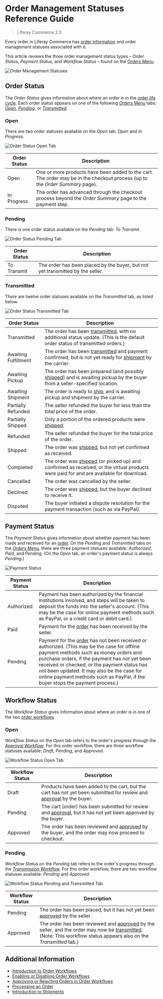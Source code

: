 # Order Management Statuses Reference Guide

> Liferay Commerce 2.0

Every order in Liferay Commerce has [order information](./order-information.md) and order management statuses associated with it.

This article reviews the three order management status types – *Order Status*, *Payment Status*, and *Workflow Status* –  found on the [*Orders* Menu](./orders-menu-reference-guide.md).

![Order Management Statuses](./order-management-statuses-reference-guide/images/01.png)

## Order Status

The *Order Status* gives information about where an order is in the [order life cycle](./order-life-cycle.md). Each order status appears on one of the following [*Orders* Menu](./orders-menu-reference-guide.md) tabs: [*Open*](./orders-menu-reference-guide.md#open), [*Pending*](./orders-menu-reference-guide.md#pending), or [*Transmitted*](./orders-menu-reference-guide.md#transmitted).

### Open

There are two order statuses available on the *Open* tab: *Open* and *In Progress*.

   ![Order Status Open Tab](./order-management-statuses-reference-guide/images/02.png)

| Order Status | Description |
| --- | --- |
| Open | One or more products have been added to the cart. The order may be in the checkout process (up to the *Order Summary* page). |
| In Progress | The order has advanced through the checkout process beyond the *Order Summary* page to the payment step. |

### Pending

There is one order status available on the *Pending* tab: *To Transmit*.

   ![Order Status Pending Tab](./order-management-statuses-reference-guide/images/03.png)

| Order Status | Description |
| --- | --- |
| To Transmit | The order has been placed by the buyer, but not yet transmitted by the seller. |

### Transmitted

There are twelve order statuses available on the *Transmitted* tab, as listed below.

   ![Order Status Transmitted Tab](./order-management-statuses-reference-guide/images/04.png)

| Order Status | Description |
| --- | --- |
| Transmitted | The order has been [transmitted](./processing-an-order.md#commerce-20-and-below), with no additional status update. (This is the default order status of transmitted orders.) |
| Awaiting Fulfillment | The order has been [transmitted](./processing-an-order.md#commerce-20-and-below) and payment confirmed, but is not yet ready for [shipment](../shipments/introduction-to-shipments.md) by the carrier. |
| Awaiting Pickup | The order has been prepared (and possibly [shipped](../shipments/introduction-to-shipments.md)) and is awaiting pickup by the buyer from a seller-specified location. |
| Awaiting Shipment | The order is ready to [ship](../shipments/introduction-to-shipments.md), and is awaiting pickup and shipment by the carrier. |
| Partially Refunded | The seller refunded the buyer for less than the total price of the order. |
| Partially Shipped | Only a portion of the ordered products were [shipped](../shipments/introduction-to-shipments.md). |
| Refunded | The seller refunded the buyer for the total price of the order. |
| Shipped | The order was [shipped](../shipments/introduction-to-shipments.md), but not yet confirmed as received. |
| Completed | The order was [shipped](../shipments/introduction-to-shipments.md) (or picked up) and confirmed as received; or the virtual products were paid for and are available for download. |
| Cancelled | The order was cancelled by the seller. |
| Declined | The order was [shipped](../shipments/introduction-to-shipments.md), but the buyer declined to receive it. |
| Disputed | The buyer initiated a dispute resolution for the payment transaction (such as via PayPal). |

## Payment Status

The *Payment Status* gives information about whether payment has been made and received for an [order](./processing-an-order.md). On the *Pending* and *Transmitted* tabs on the [*Orders* Menu](./orders-menu-reference-guide.md), there are three payment statuses available: *Authorized*, *Paid*, and *Pending*. (On the *Open* tab, an order's payment status is always *Pending*.)

   ![Payment Status](./order-management-statuses-reference-guide/images/05.png)

| Payment Status | Description |
| --- | --- |
| Authorized | Payment has been authorized by the financial institutions involved, and steps will be taken to deposit the funds into the seller's account. (This may be the case for online payment methods such as PayPal, or a credit card or debit card.) |
| Paid | Payment for the [order](./processing-an-order.md) has been received by the seller. |
| Pending | Payment for the [order](./processing-an-order.md) has not been received or authorized. (This may be the case for offline payment methods such as money orders and purchase orders, if the payment has not yet been received or checked, or the payment status has not been updated. It may also be the case for online payment methods such as PayPal, if the buyer stops the payment process.) |

## Workflow Status

The *Workflow Status* gives information about where an order is in one of the two [order workflows](../order-workflows/introduction-to-order-workflows.md).

### Open

*Workflow Status* on the *Open* tab refers to the order's progress through the [*Approval Workflow*](../order-workflows/introduction-to-order-workflows.md#approval-workflow-buyer-side-cart-approval-only). For this order workflow, there are three workflow statuses available: *Draft*, *Pending*, and *Approved*.

   ![Workflow Status Open Tab](./order-management-statuses-reference-guide/images/06.png)

| Workflow Status | Description |
| --- | --- |
| Draft | Products have been added to the cart, but the cart has not yet been submitted for review and [approval](../order-workflows/approving-or-rejecting-orders-in-order-workflows.md) by the buyer. |
| Pending | The cart (order) has been submitted for review and [approval](../order-workflows/approving-or-rejecting-orders-in-order-workflows.md), but it has not yet been approved by the buyer. |
| Approved | The order has been reviewed and [approved](../order-workflows/approving-or-rejecting-orders-in-order-workflows.md) by the buyer, and the order may now proceed to checkout. |

### Pending

*Workflow Status* on the *Pending* tab refers to the order's progress through the [*Transmission Workflow*](../order-workflows/introduction-to-order-workflows.md#transmission-workflow-seller-side-order-approval-only). For this order workflow, there are two workflow statuses available: *Pending* and *Approved*.

   ![Workflow Status Pending and Transmitted Tab](./order-management-statuses-reference-guide/images/07.png)

| Workflow Status | Description |
| --- | --- |
| Pending | The order has been placed, but it has not yet been [approved](../order-workflows/approving-or-rejecting-orders-in-order-workflows.md) by the seller. |
| Approved | The order has been reviewed and [approved](../order-workflows/approving-or-rejecting-orders-in-order-workflows.md) by the seller, and the order may now be [transmitted](./processing-an-order.md#commerce-20-and-below). (Note: This workflow status appears also on the *Transmitted* tab.) 

## Additional Information

* [Introduction to Order Workflows](../order-workflows/introduction-to-order-workflows.md)
* [Enabling or Disabling Order Workflows](../order-workflows/enabling-or-disabling-order-workflows.md)
* [Approving or Rejecting Orders in Order Workflows](../order-workflows/approving-or-rejecting-orders-in-order-workflows.md)
* [Processing an Order](./processing-an-order.md)
* [Introduction to Shipments](../shipments/introduction-to-shipments.md)